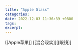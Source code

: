 ```yaml
---
title: "Apple Glass"
categories: 
date: 2022-12-03 11:36:39 +0800
tags: 
excerpt: 
---
```



[[Apple苹果]]
[[混合现实]][[眼镜]]






